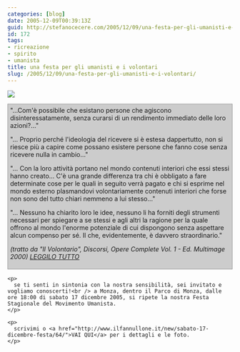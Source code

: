 ```yaml
---
categories: [blog]
date: 2005-12-09T00:39:13Z
guid: http://stefanocecere.com/2005/12/09/una-festa-per-gli-umanisti-e-i-volontari/
id: 172
tags:
- ricreazione
- spirito
- umanista
title: una festa per gli umanisti e i volontari
slug: /2005/12/09/una-festa-per-gli-umanisti-e-i-volontari/
---
```


![](/wp-content/20051217_invito_stagionale_monza_s.jpg)

<div style="border:1px solid #999;padding:5px;background-color:#cccccc">
  "…Com'è possibile che esistano persone che agiscono disinteressatamente, senza curarsi di un rendimento immediato delle loro azioni?…"</p> 
  
  <p>
    "… Proprio perché l'ideologia del ricevere si è estesa dappertutto, non si riesce più a capire come possano esistere persone che fanno cose senza ricevere nulla in cambio…"
  </p>
  
  <p>
    "… Con la loro attività portano nel mondo contenuti interiori che essi stessi hanno creato… C'è una grande differenza tra chi è obbligato a fare determinate cose per le quali in seguito verrà pagato e chi si esprime nel mondo esterno plasmandovi volontariamente contenuti interiori che forse non sono del tutto chiari nemmeno a lui stesso…"
  </p>
  
  <p>
    "… Nessuno ha chiarito loro le idee, nessuno li ha forniti degli strumenti necessari per spiegare a se stessi e agli altri la ragione per la quale offrono al mondo l'enorme potenziale di cui dispongono senza aspettare alcun compenso per sé. Il che, evidentemente, è davvero straordinario."
  </p>
  
  <p>
    <em>(tratto da "Il Volontario", Discorsi, Opere Complete Vol. 1 - Ed. Multimage 2000) <a href='/wp-content/ilvolontariato.rtf' title=''>LEGGILO TUTTO</a></em> </div> 
    
    <p>
      se ti senti in sintonia con la nostra sensibilità, sei invitato e vogliamo conoscerti!<br /> a Monza, dentro il Parco di Monza, dalle ore 18:00 di sabato 17 dicembre 2005, si ripete la nostra Festa Stagionale del Movimento Umanista.
    </p>
    
    <p>
      scrivimi o <a href="http://www.ilfannullone.it/new/sabato-17-dicembre-festa/64/">VAI QUI</a> per i dettagli e le foto.
    </p>